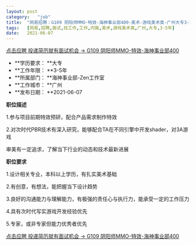 ```yaml
---
layout:	post
category:	"job"
title:	"网易招聘：G109 阴阳师MMO-特效-海神事业部400-美术-游戏美术类-广州大专3-5年"
tags:	[网易,招聘,面试,找工作,工作,内推,美术,游戏美术类,广州,大专,3-5年]
date:	2021-06-07
---
```


[点击应聘 投递简历就有面试机会 ->  G109 阴阳师MMO-特效-海神事业部400](http://mobile.bole.netease.com/bole/boleDetail?id=18955&employeeId=346f03c3cda5f04c&key=all)



- **学历要求： **大专
- **工作年限： **3-5年
- **所属部门： **海神事业部-Zen工作室
- **工作城市： **广州
- **发布日期： **2021-06-07



**职位描述**

1.参与项目前期特效预研，配合产品需求制作特效

2.对次时代PBR技术有深入研究，能够配合TA在不同引擎中开发shader，对3A游戏

审美有一定追求，了解当下行业的动态和技术最新进展





**职位要求**

1.设计相关专业，本科以上学历，有扎实美术基础

2.有创意，有想法，能把握当下设计趋势

3.良好的沟通能力与理解能力，有极强的责任心与执行力，能承受一定的工作压力

4.具有次时代写实游戏开发经验优先

5.专家，或非专家但能力优秀者优先





[点击应聘 投递简历就有面试机会 ->  G109 阴阳师MMO-特效-海神事业部400](http://mobile.bole.netease.com/bole/boleDetail?id=18955&employeeId=346f03c3cda5f04c&key=all)